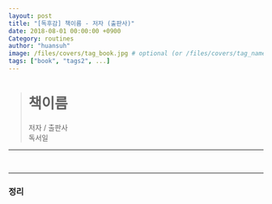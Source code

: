 ```yaml
---
layout: post 
title: "[독후감] 책이름 - 저자 (출판사)" 
date: 2018-08-01 00:00:00 +0900
Category: routines
author: "huansuh"
image: /files/covers/tag_book.jpg # optional (or /files/covers/tag_name.jpg)
tags: ["book", "tags2", ...]
---
```




> # 책이름
> 저자 / 출판사 <br>독서일





---



<br>



---

### 정리

